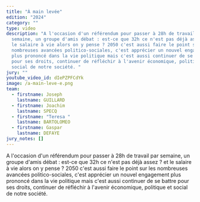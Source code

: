 ```yaml
---
title: "À main levée"
edition: "2024"
category: ""
type: video
description: "A l'occasion d'un référendum pour passer à 28h de travail par
  semaine, un groupe d'amis débat : est-ce que 32h ce n'est pas déjà assez ? et
  le salaire à vie alors on y pense ? 2050 c'est aussi faire le point sur les
  nombreuses avancées politico-sociales, c'est apprécier un nouvel engagement
  plus prononcé dans la vie politique mais c'est aussi continuer de se battre
  pour ses droits, continuer de réfléchir à l'avenir économique, politique et
  social de notre société. "
jury: ""
youtube_video_id: dIePZPFCdYk
image: /a-main-leve-e.png
team:
  - firstname: Joseph
    lastname: GUILLARD
  - firstname: Joachim
    lastname: SPECQ
  - firstname: "Teresa "
    lastname: BARTOLOMEO
  - firstname: Gaspar
    lastname: DEFAYE
jury_notes: []
---
```

A l'occasion d'un référendum pour passer à 28h de travail par semaine, un groupe d'amis débat : est-ce que 32h ce n'est pas déjà assez ? et le salaire à vie alors on y pense ? 2050 c'est aussi faire le point sur les nombreuses avancées politico-sociales,<!--more--> c'est apprécier un nouvel engagement plus prononcé dans la vie politique mais c'est aussi continuer de se battre pour ses droits, continuer de réfléchir à l'avenir économique, politique et social de notre société.
